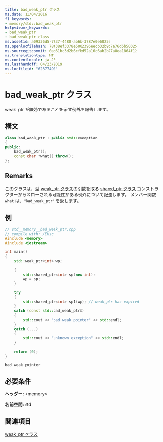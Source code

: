 ```yaml
---
title: bad_weak_ptr クラス
ms.date: 11/04/2016
f1_keywords:
- memory/std::bad_weak_ptr
helpviewer_keywords:
- bad_weak_ptr
- bad_weak_ptr class
ms.assetid: a09336d5-7237-4480-ab6b-3787e0e6025e
ms.openlocfilehash: 78438ef3378e5002396eecb32b9b7a76d5b50325
ms.sourcegitcommit: 0ab61bc3d2b6cfbd52a16c6ab2b97a8ea1864f12
ms.translationtype: MT
ms.contentlocale: ja-JP
ms.lasthandoff: 04/23/2019
ms.locfileid: "62377492"
---
```

# <a name="badweakptr-class"></a>bad_weak_ptr クラス

weak_ptr が無効であることを示す例外を報告します。

## <a name="syntax"></a>構文

```cpp
class bad_weak_ptr : public std::exception
{
public:
    bad_weak_ptr();
    const char *what() throw();
};
```

## <a name="remarks"></a>Remarks

このクラスは、型 [weak_ptr クラス](../standard-library/weak-ptr-class.md)の引数を取る [shared_ptr クラス](../standard-library/shared-ptr-class.md) コンストラクターからスローされる可能性がある例外について記述します。 メンバー関数 `what` は、`"bad_weak_ptr"` を返します。

## <a name="example"></a>例

```cpp
// std__memory__bad_weak_ptr.cpp
// compile with: /EHsc
#include <memory>
#include <iostream>

int main()
{
    std::weak_ptr<int> wp;

    {
        std::shared_ptr<int> sp(new int);
        wp = sp;
    }

    try
    {
        std::shared_ptr<int> sp1(wp); // weak_ptr has expired
    }
    catch (const std::bad_weak_ptr&)
    {
        std::cout << "bad weak pointer" << std::endl;
    }
    catch (...)
    {
        std::cout << "unknown exception" << std::endl;
    }

    return (0);
}
```

```Output
bad weak pointer
```

## <a name="requirements"></a>必要条件

**ヘッダー:** \<memory>

**名前空間:** std

## <a name="see-also"></a>関連項目

[weak_ptr クラス](../standard-library/weak-ptr-class.md)<br/>
